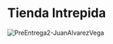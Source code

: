 # Tienda Intrepida 
![PreEntrega2-JuanAlvarezVega](https://github.com/juannalvarez/PreEntrega2-JuanAlvarezVega/assets/132034895/c831684b-b20f-4373-90fe-7102259d4526)


